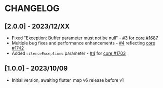 # CHANGELOG

## [2.0.0] - 2023/12/XX

* Fixed "Exception: Buffer parameter must not be null" - [#3](https://github.com/fleaflet/flutter_map_cancellable_tile_provider/pull/3) for [core #1687](https://github.com/fleaflet/flutter_map/issues/1687)
* Multiple bug fixes and performance enhancements - [#4](https://github.com/fleaflet/flutter_map_cancellable_tile_provider/pull/4) reflecting [core #1742](https://github.com/fleaflet/flutter_map/pull/1742)
* Added `silenceExceptions` parameter - [#4](https://github.com/fleaflet/flutter_map_cancellable_tile_provider/pull/4) for [core #1703](https://github.com/fleaflet/flutter_map/issues/1703)

## [1.0.0] - 2023/10/09

* Initial version, awaiting flutter_map v6 release before v1
